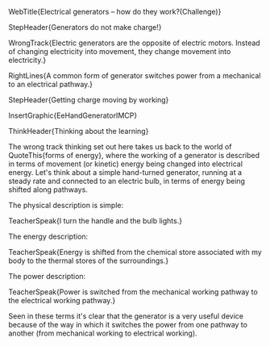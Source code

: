 WebTitle{Electrical generators &ndash; how do they work?(Challenge)}

StepHeader{Generators do not make charge!}

WrongTrack{Electric generators are the opposite of electric motors. Instead of changing electricity into movement, they change movement into electricity.}

RightLines{A common form of generator switches power from a mechanical to an electrical pathway.}

StepHeader{Getting charge moving by working}

InsertGraphic{EeHandGeneratorIMCP}

ThinkHeader{Thinking about the learning}

The wrong track thinking set out here takes us back to the world of QuoteThis{forms of energy}, where the working of a generator is described in terms of movement (or kinetic) energy being changed into electrical energy. Let's think about a simple hand-turned generator, running at a steady rate and connected to an electric bulb, in terms of energy being shifted along pathways.

The physical description is simple:

TeacherSpeak{I turn the handle and the bulb lights.}

The energy description:

TeacherSpeak{Energy is shifted from the chemical store associated with my body to the thermal stores of the surroundings.}

The power description:

TeacherSpeak{Power is switched from the mechanical working pathway to the electrical working pathway.}

Seen in these terms it's clear that the generator is a very useful device because of the way in which it switches the power from one pathway to another (from mechanical working to electrical working).

